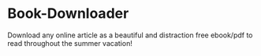# Book-Downloader
Download any online article as a beautiful and distraction free ebook/pdf to read throughout the summer vacation!
